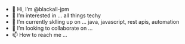 - 👋 Hi, I’m @blackall-jpm
- 👀 I’m interested in ... all things techy
- 🌱 I’m currently sklling up on ... java, javascript, rest apis, automation
- 💞️ I’m looking to collaborate on ...
- 📫 How to reach me ...

<!---
blackall-jpm/blackall-jpm is a ✨ special ✨ repository because its `README.md` (this file) appears on your GitHub profile.
You can click the Preview link to take a look at your changes.
--->
